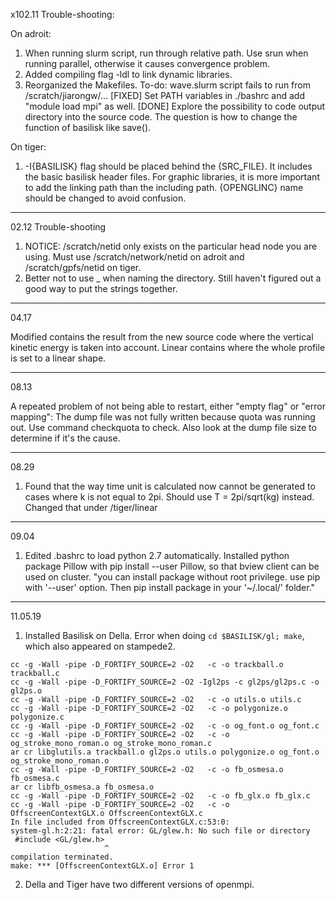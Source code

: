 x102.11 Trouble-shooting:

On adroit:
1. When running slurm script, run through relative path. Use srun when running parallel, otherwise it causes convergence problem. 
2. Added compiling flag -ldl to link dynamic libraries.
3. Reorganized the Makefiles. 
To-do: 
wave.slurm script fails to run from /scratch/jiarongw/... [FIXED]
Set PATH variables in ./bashrc and add "module load mpi" as well. [DONE]
Explore the possibility to code output directory into the source code. The question is how to change the function of basilisk like save().

On tiger:
1. -I{BASILISK} flag should be placed behind the {SRC_FILE}. It includes the basic basilisk header files. For graphic libraries, it is more important to add the linking path than the including path. {OPENGLINC} name should be changed to avoid confusion. 

---------------
02.12 Trouble-shooting

1. NOTICE: /scratch/netid only exists on the particular head node you are using.
Must use /scratch/network/netid on adroit and /scratch/gpfs/netid on tiger.
2. Better not to use _ when naming the directory. Still haven't figured out a good way to put the strings together.


--------------
04.17

Modified contains the result from the new source code where the vertical kinetic energy is taken into account. Linear contains where the whole profile is set to a linear shape.

-------------
08.13

A repeated problem of not being able to restart, either "empty flag" or "error mapping":
The dump file was not fully written because quota was running out.
Use command checkquota to check.
Also look at the dump file size to determine if it's the cause.

--------------
08.29

1. Found that the way time unit is calculated now cannot be generated to cases where k is not equal to 2pi. Should use T = 2pi/sqrt(kg) instead. Changed that under /tiger/linear

-------------
09.04

1. Edited .bashrc to load python 2.7 automatically. Installed python package Pillow with pip install --user Pillow, so that bview client can be used on cluster.
"you can install package without root privilege. use pip with '--user' option. Then pip install package in your '~/.local/' folder."



-------------
11.05.19

1. Installed Basilisk on Della. Error when doing `cd $BASILISK/gl; make`, which also appeared on stampede2.

```
cc -g -Wall -pipe -D_FORTIFY_SOURCE=2 -O2   -c -o trackball.o trackball.c
cc -g -Wall -pipe -D_FORTIFY_SOURCE=2 -O2 -Igl2ps -c gl2ps/gl2ps.c -o gl2ps.o
cc -g -Wall -pipe -D_FORTIFY_SOURCE=2 -O2   -c -o utils.o utils.c
cc -g -Wall -pipe -D_FORTIFY_SOURCE=2 -O2   -c -o polygonize.o polygonize.c
cc -g -Wall -pipe -D_FORTIFY_SOURCE=2 -O2   -c -o og_font.o og_font.c
cc -g -Wall -pipe -D_FORTIFY_SOURCE=2 -O2   -c -o og_stroke_mono_roman.o og_stroke_mono_roman.c
ar cr libglutils.a trackball.o gl2ps.o utils.o polygonize.o og_font.o og_stroke_mono_roman.o
cc -g -Wall -pipe -D_FORTIFY_SOURCE=2 -O2   -c -o fb_osmesa.o fb_osmesa.c
ar cr libfb_osmesa.a fb_osmesa.o
cc -g -Wall -pipe -D_FORTIFY_SOURCE=2 -O2   -c -o fb_glx.o fb_glx.c
cc -g -Wall -pipe -D_FORTIFY_SOURCE=2 -O2   -c -o OffscreenContextGLX.o OffscreenContextGLX.c
In file included from OffscreenContextGLX.c:53:0:
system-gl.h:2:21: fatal error: GL/glew.h: No such file or directory
 #include <GL/glew.h>
                     ^
compilation terminated.
make: *** [OffscreenContextGLX.o] Error 1
```

2. Della and Tiger have two different versions of openmpi.